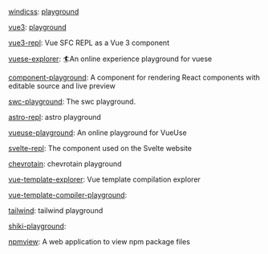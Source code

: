 [windicss](https://github.com/windicss/docs): [playground](https://windicss.org/play.html)

[vue3](https://github.com/vuejs/core/tree/main/packages/sfc-playground): [playground](https://sfc.vuejs.org/)

[vue3-repl](https://github.com/vuejs/repl): Vue SFC REPL as a Vue 3 component

[vuese-explorer](https://github.com/vuese/vuese-explorer): 🏄An online experience playground for vuese

[component-playground](https://github.com/FormidableLabs/component-playground): A component for rendering React components with editable source and live preview

[swc-playground](https://github.com/swc-project/swc-playground): The swc playground.

[astro-repl](https://github.com/withastro/astro-repl): astro playground

[vueuse-playground](https://github.com/wheatjs/vueuse-playground): An online playground for VueUse

[svelte-repl](https://github.com/sveltejs/svelte-repl): The <Repl> component used on the Svelte website 

[chevrotain](https://github.com/theniceangel/ev): chevrotain playground

[vue-template-explorer](https://github.com/vuejs/vue-template-explorer): Vue template compilation explorer

[vue-template-compiler-playground](https://github.com/HcySunYang/vue-template-compiler-playground): 

[tailwind](https://github.com/tailwindlabs/play.tailwindcss.com): tailwind playground

[shiki-playground](https://github.com/shikijs/shiki-playground): 

[npmview](https://github.com/pd4d10/npmview): A web application to view npm package files
